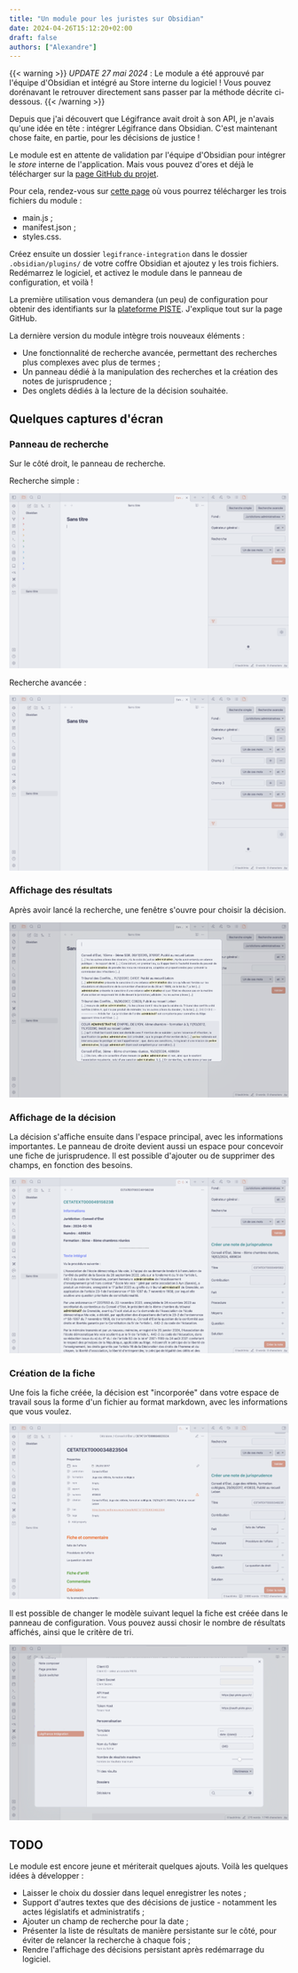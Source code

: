 ```yaml
---
title: "Un module pour les juristes sur Obsidian"
date: 2024-04-26T15:12:20+02:00
draft: false
authors: ["Alexandre"]
---
```


{{< warning >}}
_UPDATE 27 mai 2024_ : Le module a été approuvé par l'équipe d'Obsidian et intégré au Store interne du logiciel ! Vous pouvez dorénavant le retrouver directement sans passer par la méthode décrite ci-dessous.
{{< /warning >}}

Depuis que j'ai découvert que Légifrance avait droit à son API, je n'avais qu'une idée en tête : intégrer Légifrance dans Obsidian. C'est maintenant chose faite, en partie, pour les décisions de justice !

Le module est en attente de validation par l'équipe d'Obsidian pour intégrer le _store_ interne de l'application. Mais vous pouvez d'ores et déjà le télécharger sur la [page GitHub du projet](https://github.com/carnetdethese/legifrance-integration/).

Pour cela, rendez-vous sur [cette page](https://github.com/carnetdethese/legifrance-integration/releases/tag/1.1.5) où vous pourrez télécharger les trois fichiers du module :

- main.js ;
- manifest.json ;
- styles.css.

Créez ensuite un dossier `legifrance-integration` dans le dossier `.obsidian/plugins/` de votre coffre Obsidian et ajoutez y les trois fichiers. Redémarrez le logiciel, et activez le module dans le panneau de configuration, et voilà !

La première utilisation vous demandera (un peu) de configuration pour obtenir des identifiants sur la [plateforme PISTE](https://piste.gouv.fr/). J'explique tout sur la page GitHub.

La dernière version du module intègre trois nouveaux éléments :

- Une fonctionnalité de recherche avancée, permettant des recherches plus complexes avec plus de termes ;
- Un panneau dédié à la manipulation des recherches et la création des notes de jurisprudence ;
- Des onglets dédiés à la lecture de la décision souhaitée.

## Quelques captures d'écran

### Panneau de recherche

Sur le côté droit, le panneau de recherche.

Recherche simple :

![](simple.png)

Recherche avancée :

![](avancee.png)

### Affichage des résultats

Après avoir lancé la recherche, une fenêtre s'ouvre pour choisir la décision.

![](resultats.png)

### Affichage de la décision

La décision s'affiche ensuite dans l'espace principal, avec les informations importantes. Le panneau de droite devient aussi un espace pour concevoir une fiche de jurisprudence. Il est possible d'ajouter ou de supprimer des champs, en fonction des besoins.

![](affichage.png)

### Création de la fiche

Une fois la fiche créée, la décision est "incorporée" dans votre espace de travail sous la forme d'un fichier au format markdown, avec les informations que vous voulez.

![](fiche.png)

Il est possible de changer le modèle suivant lequel la fiche est créée dans le panneau de configuration. Vous pouvez aussi chosir le nombre de résultats affichés, ainsi que le critère de tri.

![](configuration.png)

## TODO

Le module est encore jeune et mériterait quelques ajouts. Voilà les quelques idées à développer :

- Laisser le choix du dossier dans lequel enregistrer les notes ;
- Support d'autres textes que des décisions de justice - notamment les actes législatifs et administratifs ;
- Ajouter un champ de recherche pour la date ;
- Présenter la liste de résultats de manière persistante sur le côté, pour éviter de relancer la recherche à chaque fois ;
- Rendre l'affichage des décisions persistant après redémarrage du logiciel.
